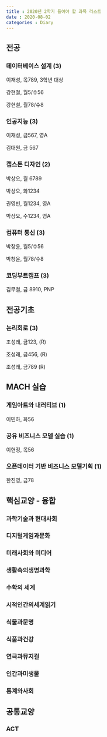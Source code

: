 ```yaml
---
title : 2020년 2학기 들어야 할 과목 리스트
date : 2020-08-02
categories : Diary
---
```


## 전공

### 데이터베이스 설계 (3)

이재성, 목789, 3학년 대상

강현철, 월5/수56

강현철, 월78/수8

### 인공지능 (3)

이재성, 금567, 영A

김대원, 금 567

### 캡스톤 디자인 (2)

박상오, 월 6789

박상오, 화1234

권영빈, 월1234, 영A

박상오, 수1234, 영A

### 컴퓨터 통신 (3)

박창윤, 월5/수56

박창윤, 월78/수8

### 코딩부트캠프 (3)

김무철, 금 8910, PNP



## 전공기초

### 논리회로 (3)

조성래, 금123, (R)

조성래, 금456, (R)

조성래, 금789 (R)



## MACH 실습

### 게임아트와 내러티브 (1)

이민하, 화56

### 공유 비즈니스 모델 실습 (1)

이현정, 목56

### 오픈데이터 기반 비즈니스 모델기획 (1)

한진영, 금78



## 핵심교양 - 융합

### 과학기술과 현대사회

### 디지털게임과문화

### 미래사회와 미디어

### 생활속의생명과학

### 수학의 세계

### 시적인간의세계읽기

### 식물과문명

### 식품과건강

### 연극과뮤지컬

### 인간과미생물

### 통계와사회



## 공통교양

### ACT



